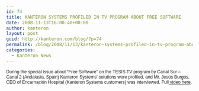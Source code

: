```yaml
---
id: 74
title: KANTERON SYSTEMS PROFILED IN TV PROGRAM ABOUT FREE SOFTWARE
date: 2008-11-13T16:00:40+00:00
author: kanteron
layout: post
guid: http://kanteron.com/blog/?p=74
permalink: /blog/2008/11/13/kanteron-systems-profiled-in-tv-program-about-free-software/
categories:
  - Kanteron News
---
```

<p style="font: normal normal normal 12px/normal Helvetica;margin: 0px">
  During the special issue about “Free Software” on the TESIS TV program by Canal Sur – Canal 2 (Andalusia, Spain) Kanteron Systems’ solutions were profiled, and Mr. Jesús Burgos, CEO of Encarnación Hospital (Kanteron Systems customers) was interviewed. Full<a href="http://www.cedecom.es/documental/ver_video.asp?idProducto=709&idnoticia=737"> video here</a>.
</p>